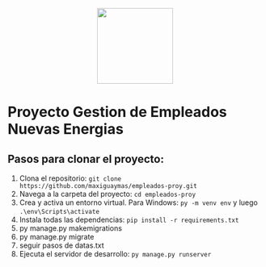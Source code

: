<p align="center">
  <img src="https://1000marcas.net/wp-content/uploads/2021/06/Django-Logo.png" width="150" height="150">
</p>

<h1 class="text-center text-primary">Proyecto Gestion de Empleados Nuevas Energias</h1>

<h2 class="mt-4">Pasos para clonar el proyecto:</h2>

<ol class="list-group list-group-numbered mb-4">
  <li class="list-group-item">Clona el repositorio: <code>git clone https://github.com/maxiguaymas/empleados-proy.git</code></li>
  <li class="list-group-item">Navega a la carpeta del proyecto: <code>cd empleados-proy</code></li>
  <li class="list-group-item">Crea y activa un entorno virtual. Para Windows: <code>py -m venv env</code> y luego <code>.\env\Scripts\activate</code></li>
  <li class="list-group-item">Instala todas las dependencias: <code>pip install -r requirements.txt</code></li>
  <li class="list-group-item">py manage.py makemigrations</li>
  <li class="list-group-item">py manage.py migrate</li>
  <li class="list-group-item">seguir pasos de datas.txt</li>
  <li class="list-group-item">Ejecuta el servidor de desarrollo: <code>py manage.py runserver</code></li>
</ol>
